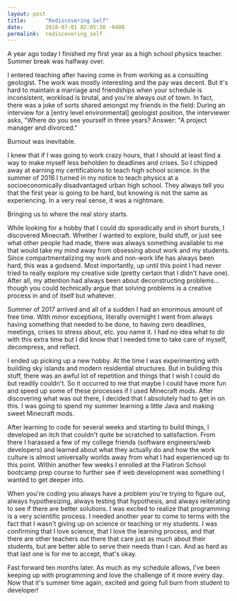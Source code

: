 ```yaml
---
layout: post
title:      "Rediscovering Self"
date:       2018-07-01 02:05:38 -0400
permalink:  rediscovering_self
---
```


A year ago today I finished my first year as a high school physics teacher. Summer break was halfway over.

I entered teaching after having come in from working as a consulting geologist. The work was mostly interesting and the pay was decent. But it's hard to maintain a marriage and friendships when your schedule is inconsistent, workload is brutal, and you're always out of town. In fact, there was a joke of sorts shared amongst my friends in the field: During an interview for a [entry level environmental] geologist position, the interviewer asks, "Where do you see yourself in three years? Answer: "A project manager and divorced." 

Burnout was inevitable. 

I knew that if I was going to work crazy hours, that I should at least find a way to make myself less beholden to deadlines and crises. So I chipped away at earning my certifications to teach high school science. In the summer of 2016 I turned in my notice to teach physics at a socioeconomically disadvantaged urban high school. They always tell you that the first year is going to be hard, but knowing is not the same as experiencing. In a very real sense, it was a nightmare. 

Bringing us to where the real story starts. 

While looking for a hobby that I could do sporadically and in short bursts, I discovered Minecraft. Whether I wanted to explore, build stuff, or just see what other people had made, there was always something available to me that would take my mind away from obsessing about work and my students. Since compartmentalizing my work and non-work life has always been hard, this was a godsend. Most importantly, up until this point I had never tried to really explore my creative side (pretty certain that I didn't have one). After all, my attention had always been about deconstructing problems... though you could technically argue that solving problems is a creative process in and of itself but whatever.

Summer of 2017 arrived and all of a sudden I had an enormous amount of free time. With minor exceptions, literally overnight I went from always having something that needed to be done, to having zero deadlines, meetings, crises to stress about, etc. you name it. I had no idea what to do with this extra time but I did know that I needed time to take care of myself, decompress, and reflect.

I ended up picking up a new hobby. At the time I was experimenting with building sky islands and modern residential structures. But in building this stuff, there was an awful lot of repetition and things that I wish I could do but readily couldn't. So it occurred to me that maybe I could have more fun and speed up some of these processes if I used Minecraft mods. After discovering what was out there, I decided that I absolutely had to get in on this. I was going to spend my summer learning a little Java and making sweet Minecraft mods. 

After learning to code for several weeks and starting to build things, I developed an itch that couldn't quite be scratched to satisfaction. From there I harassed a few of my college friends (software engineers/web developers) and learned about what they actually do and how the work culture is almost universally worlds away from what I had experienced up to this point. Within another few weeks I enrolled at the Flatiron School bootcamp prep course to further see if web development was something I wanted to get deeper into. 

When you're coding you always have a problem you're trying to figure out, always hypothesizing, always testing that hypothesis, and always reiterating to see if there are better solutions. I was excited to realize that programming is a very scientific process. I needed another year to come to terms with the fact that I wasn't giving up on science or teaching or my students. I was confirming that I love science, that I love the learning process, and that there are other teachers out there that care just as much about their students, but are better able to serve their needs than I can. And as hard as that last one is for me to accept, that's okay.  

Fast forward ten months later. As much as my schedule allows, I've been keeping up with programming and love the challenge of it more every day. Now that it's summer time again, excited and going full burn from student to developer!


